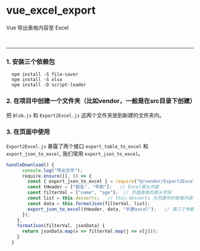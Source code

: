 # vue_excel_export
Vue 导出表格内容至 Excel

<br><hr>
### 1. 安装三个依赖包
```shell
  npm install -S file-saver
  npm install -S xlsx
  npm install -D script-loader
```

### 2. 在项目中创建一个文件夹（比如vendor，一般是在src目录下创建）
把 `Blob.js` 和 `Export2Excel.js` 这两个文件夹放到新建的文件夹内。

### 3. 在页面中使用
`Export2Excel.js` 暴露了两个接口 `export_table_to_excel` 和 `export_json_to_excel`, 我们常用 `export_json_to_excel`。

```js
handleDownload() {
      console.log("导出文件");
      require.ensure([], () => {
        const { export_json_to_excel } = require("@/vendor/Export2Excel");
        const tHeader = ["姓名", "年龄"];   // Excel表头内容
        const filterVal = ["name", "age"];  // 页面表格的表头字段
        const list = this.desserts;   // this.desserts 为页面中的表格内容
        const data = this.formatJson(filterVal, list);
        export_json_to_excel(tHeader, data, "列表excel");   // 第三个参数为导出下载下来的Excel的名字
      });
    },
    formatJson(filterVal, jsonData) {
      return jsonData.map(v => filterVal.map(j => v[j]));
    }
  }
```